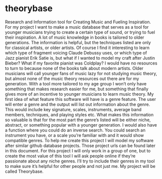 # theorybase
Research and Information tool for Creating Music and Fueling Inspiration.
For my project I want to make a music database that serves as a tool for younger musicians trying to create a certain type of sound, or trying to fuel their inspiration. A lot of music knowledge in books is tailored to older generations. The information is helpful, but the techniques listed are only for classical artists, or older artists. Of course I find it interesting to learn which type of fragment voicing Claude Debussy uses, or which type of Jazz pianist Erik Satie is, but what if I wanted to model my craft after Justin Bieber? What if my favorite pianist was Coldplay? I would have no resources to turn to because none of the books talk about modern artists. Older musicians will call younger fans of music lazy for not studying music theory, but almost none of the music theory resources out there are for my generation. With a tool more tailored to my age group I won’t only have something that makes research easier for me, but something that finally gives more of an incentive to younger musicians to learn music theory. My first idea of what feature this software will have is a genre feature. The user will enter a genre and the output will list out information about the genre. This would include key signature, scales, instruments, average band members, techniques, and playing styles etc. What makes this information so valuable is that for the most part the genre’s listed will be either niche, abstract, or something popular with a younger generation. I would also have a function where you could do an inverse search. You could search an instrument you have, or a scale you’re familiar with and it would show compatible genres. To help me create this project I will model my software after similar github database projects. Those project urls can be found later in this document. For this project I will only work in a group of one, but to create the most value of this tool I will ask people online if they’re passionate about any niche genres. I’ll try to include their genres in my tool to make sure it’s helpful for other people and not just me. My project will be called Theorybase. 
